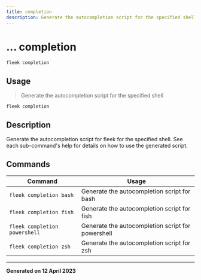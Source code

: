 ```yaml
---
title: completion
description: Generate the autocompletion script for the specified shell
---
```


# ... completion
`fleek completion`

## Usage
> Generate the autocompletion script for the specified shell

```shell
fleek completion
```

## Description


Generate the autocompletion script for fleek for the specified shell.
See each sub-command's help for details on how to use the generated script.



## Commands
|Command|Usage|
|-------|-----|
|`fleek completion bash`|Generate the autocompletion script for bash|
|`fleek completion fish`|Generate the autocompletion script for fish|
|`fleek completion powershell`|Generate the autocompletion script for powershell|
|`fleek completion zsh`|Generate the autocompletion script for zsh|


---
**Generated on 12 April 2023**

